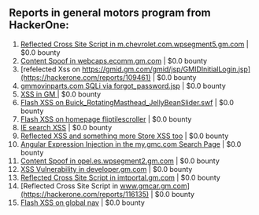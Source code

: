 ## Reports in general motors program from HackerOne:
1. [Reflected Cross Site Script in m.chevrolet.com.wpsegment5.gm.com](https://hackerone.com/reports/120656) | $0.0 bounty
2. [Content Spoof in webcaps.ecomm.gm.com](https://hackerone.com/reports/116382) | $0.0 bounty
3. [refelected Xss on https://gmid.gm.com/gmid/jsp/GMIDInitialLogin.jsp](https://hackerone.com/reports/109461) | $0.0 bounty
4. [gmmovinparts.com SQLi via forgot_password.jsp](https://hackerone.com/reports/109395) | $0.0 bounty
5. [XSS in GM ](https://hackerone.com/reports/109352) | $0.0 bounty
6. [Flash XSS on Buick_RotatingMasthead_JellyBeanSlider.swf](https://hackerone.com/reports/179826) | $0.0 bounty
7. [Flash XSS on homepage fliptilescroller](https://hackerone.com/reports/172821) | $0.0 bounty
8. [IE search XSS](https://hackerone.com/reports/142078) | $0.0 bounty
9. [Reflected XSS and something more Store XSS too](https://hackerone.com/reports/134004) | $0.0 bounty
10. [Angular Expression Injection in the my.gmc.com Search Page](https://hackerone.com/reports/124578) | $0.0 bounty
11. [Content Spoof in opel.es.wpsegment2.gm.com](https://hackerone.com/reports/121100) | $0.0 bounty
12. [XSS Vulnerability in developer.gm.com](https://hackerone.com/reports/120683) | $0.0 bounty
13. [Reflected Cross Site Script in imtportal.gm.com](https://hackerone.com/reports/120622) | $0.0 bounty
14. [Reflected Cross Site Script in www.gmcar.gm.com](https://hackerone.com/reports/116135) | $0.0 bounty
15. [Flash XSS on global nav](https://hackerone.com/reports/172809) | $0.0 bounty